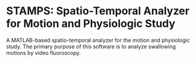 # STAMPS: Spatio-Temporal Analyzer for Motion and Physiologic Study

A MATLAB-based spatio-temporal analyzer for the motion and physiologic study.
The primary purpose of this software is to analyze swallowing motions by video fluoroscopy.
